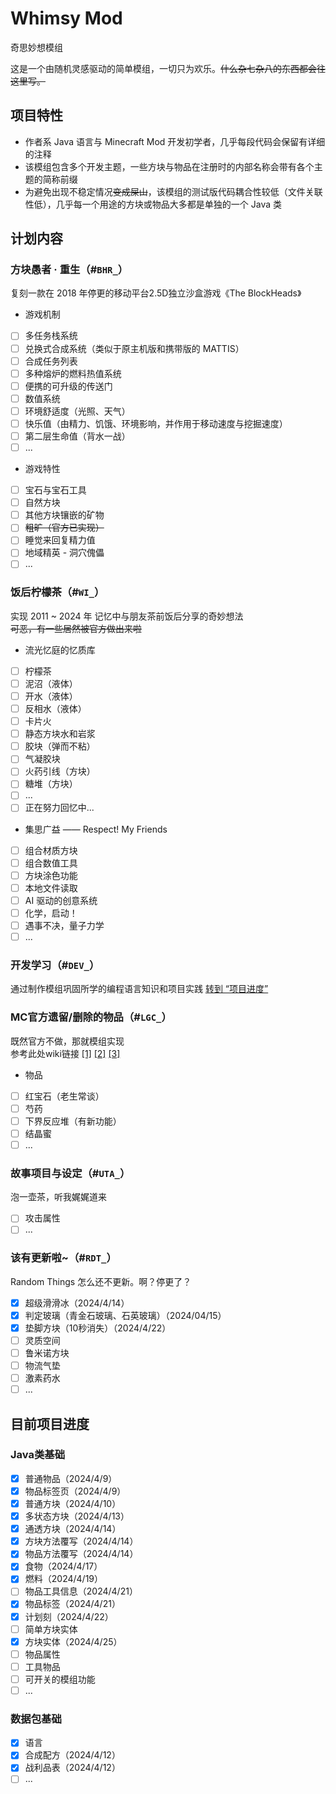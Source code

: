 # Whimsy Mod
奇思妙想模组

这是一个由随机灵感驱动的简单模组，一切只为欢乐。~~什么杂七杂八的东西都会往这里写。~~
## 项目特性
- 作者系 Java 语言与 Minecraft Mod 开发初学者，几乎每段代码会保留有详细的注释
- 该模组包含多个开发主题，一些方块与物品在注册时的内部名称会带有各个主题的简称前缀
- 为避免出现不稳定情况~~变成屎山~~，该模组的测试版代码耦合性较低（文件关联性低），几乎每一个用途的方块或物品大多都是单独的一个 Java 类

## 计划内容

### 方块愚者 · 重生（#`BHR_`）
复刻一款在 2018 年停更的移动平台2.5D独立沙盒游戏《The BlockHeads》  
- 游戏机制
+ [ ] 多任务栈系统
+ [ ] 兑换式合成系统（类似于原主机版和携带版的 MATTIS）
+ [ ] 合成任务列表
+ [ ] 多种熔炉的燃料热值系统
+ [ ] 便携的可升级的传送门
+ [ ] 数值系统
+ [ ] 环境舒适度（光照、天气）
+ [ ] 快乐值（由精力、饥饿、环境影响，并作用于移动速度与挖掘速度）
+ [ ] 第二层生命值（背水一战）
+ [ ] ...
- 游戏特性
+ [ ] 宝石与宝石工具
+ [ ] 自然方块
+ [ ] 其他方块镶嵌的矿物
+ [ ] ~~粗旷（官方已实现）~~
+ [ ] 睡觉来回复精力值
+ [ ] 地域精英 - 洞穴傀儡
+ [ ] ...

### 饭后柠檬茶（#`WI_`）
实现 2011 ~ 2024 年 记忆中与朋友茶前饭后分享的奇妙想法  
~~可恶，有一些居然被官方做出来啦~~
- 流光忆庭的忆质库
+ [ ] 柠檬茶
+ [ ] 泥沼（液体）
+ [ ] 开水（液体）
+ [ ] 反相水（液体）
+ [ ] 卡片火
+ [ ] 静态方块水和岩浆
+ [ ] 胶块（弹而不粘）
+ [ ] 气凝胶块
+ [ ] 火药引线（方块）
+ [ ] 糖堆（方块）
+ [ ] ...
+ [ ] 正在努力回忆中...
- 集思广益 —— Respect! My Friends
+ [ ] 组合材质方块
+ [ ] 组合数值工具
+ [ ] 方块涂色功能
+ [ ] 本地文件读取
+ [ ] AI 驱动的创意系统
+ [ ] 化学，启动！
+ [ ] 遇事不决，量子力学
+ [ ] ...

### 开发学习（#`DEV_`）
通过制作模组巩固所学的编程语言知识和项目实践
[转到 “项目进度”](#java类基础)


### MC官方遗留/删除的物品（#`LGC_`）
既然官方不做，那就模组实现  
参考此处wiki链接 [[1]](https://zh.minecraft.wiki/w/Java%E7%89%88%E5%B7%B2%E7%A7%BB%E9%99%A4%E7%89%B9%E6%80%A7#%E6%9C%AA%E4%BD%BF%E7%94%A8%E7%9A%84%E7%99%BD%E8%89%B2%E7%BA%B9%E7%90%86) [[2]](https://zh.minecraft.wiki/w/Java%E7%89%88%E6%9C%AA%E4%BD%BF%E7%94%A8%E7%89%B9%E6%80%A7) [[3]](https://zh.minecraft.wiki/w/Java%E7%89%88%E6%8F%90%E5%8F%8A%E7%89%B9%E6%80%A7#%E2%80%9C%E8%B6%85%E9%AB%98%E2%80%9D%E5%9B%BE%E5%83%8F%E5%93%81%E8%B4%A8)
- 物品
+ [ ] 红宝石（老生常谈）
+ [ ] 芍药
+ [ ] 下界反应堆（有新功能）
+ [ ] 结晶蜜
+ [ ] ...

### 故事项目与设定（#`UTA_`）
泡一壶茶，听我娓娓道来
+ [ ] 攻击属性
+ [ ] ...

### 该有更新啦~（#`RDT_`）
Random Things 怎么还不更新。啊？停更了？
+ [x] 超级滑滑冰（2024/4/14）
+ [x] 判定玻璃（青金石玻璃、石英玻璃）（2024/04/15）
+ [x] 垫脚方块（10秒消失）（2024/4/22）
+ [ ] 灵质空间
+ [ ] 鲁米诺方块
+ [ ] 物流气垫
+ [ ] 激素药水
+ [ ] ...

## 目前项目进度

### Java类基础
+ [x] 普通物品（2024/4/9）
+ [x] 物品标签页（2024/4/9）
+ [x] 普通方块（2024/4/10）
+ [x] 多状态方块（2024/4/13）
+ [x] 通透方块（2024/4/14）
+ [x] 方块方法覆写（2024/4/14）
+ [x] 物品方法覆写（2024/4/14）
+ [x] 食物（2024/4/17）
+ [x] 燃料（2024/4/19）
+ [ ] 物品工具信息（2024/4/21）
+ [x] 物品标签（2024/4/21）
+ [x] 计划刻（2024/4/22）
+ [ ] 简单方块实体
+ [x] 方块实体（2024/4/25）
+ [ ] 物品属性
+ [ ] 工具物品
+ [ ] 可开关的模组功能
+ [ ] ...

### 数据包基础
+ [x] 语言
+ [x] 合成配方（2024/4/12）
+ [x] 战利品表（2024/4/12）
+ [ ] ...